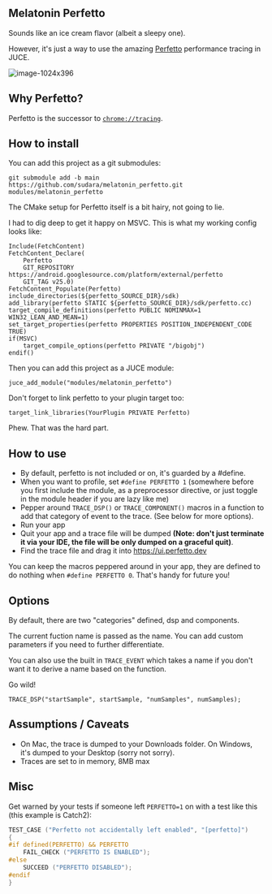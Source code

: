 ## Melatonin Perfetto

Sounds like an ice cream flavor (albeit a sleepy one).

However, it's just a way to use the amazing [Perfetto](http://perfetto.dev) performance tracing in JUCE.

![image-1024x396](https://user-images.githubusercontent.com/472/180338251-ce3c5814-ff9c-4fbb-a8c0-9caefc2f34dc.png)

## Why Perfetto?

Perfetto is the successor to [`chrome://tracing`](https://slack.engineering/chrome-tracing-for-fun-and-profit/). 

## How to install

You can add this project as a git submodules:

```
git submodule add -b main https://github.com/sudara/melatonin_perfetto.git modules/melatonin_perfetto
```

The CMake setup for Perfetto itself is a bit hairy, not going to lie. 

I had to dig deep to get it happy on MSVC. This is what my working config looks like:

```
Include(FetchContent)
FetchContent_Declare(
    Perfetto
    GIT_REPOSITORY https://android.googlesource.com/platform/external/perfetto
    GIT_TAG v25.0)
FetchContent_Populate(Perfetto)
include_directories(${perfetto_SOURCE_DIR}/sdk)
add_library(perfetto STATIC ${perfetto_SOURCE_DIR}/sdk/perfetto.cc)
target_compile_definitions(perfetto PUBLIC NOMINMAX=1 WIN32_LEAN_AND_MEAN=1)
set_target_properties(perfetto PROPERTIES POSITION_INDEPENDENT_CODE TRUE)
if(MSVC)
    target_compile_options(perfetto PRIVATE "/bigobj")
endif()
```

Then you can add this project as a JUCE module:

```
juce_add_module("modules/melatonin_perfetto")
```

Don't forget to link perfetto to your plugin target too:
```
target_link_libraries(YourPlugin PRIVATE Perfetto)
```

Phew. That was the hard part.

## How to use

* By default, perfetto is not included or on, it's guarded by a #define.
* When you want to profile, set `#define PERFETTO 1` (somewhere before you first include the module, as a preprocessor directive, or just toggle in the module header if you are lazy like me)
* Pepper around `TRACE_DSP()` or `TRACE_COMPONENT()` macros in a function to add that category of event to the trace. (See below for more options).
* Run your app
* Quit your app and a trace file will be dumped **(Note: don't just terminate it via your IDE, the file will be only dumped on a graceful quit)**.
* Find the trace file and drag it into https://ui.perfetto.dev

You can keep the macros peppered around in your app, they are defined to do nothing when `#define PERFETTO 0`. That's handy for future you!

## Options

By default, there are two "categories" defined, dsp and components. 

The current fuction name is passed as the name. You can add custom parameters if you need to further differentiate. 

You can also use the built in `TRACE_EVENT` which takes a name if you don't want it to derive a name based on the function.

Go wild! 

```
TRACE_DSP("startSample", startSample, "numSamples", numSamples);
```

## Assumptions / Caveats

* On Mac, the trace is dumped to your Downloads folder. On Windows, it's dumped to your Desktop (sorry not sorry).
* Traces are set to in memory, 8MB max

## Misc

Get warned by your tests if someone left `PERFETTO=1` on with a test like this (this example is Catch2):

```c++
TEST_CASE ("Perfetto not accidentally left enabled", "[perfetto]")
{
#if defined(PERFETTO) && PERFETTO
    FAIL_CHECK ("PERFETTO IS ENABLED");
#else
    SUCCEED ("PERFETTO DISABLED");
#endif
}
```
